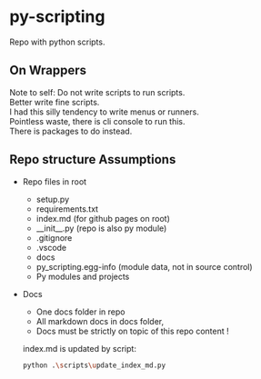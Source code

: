 # py-scripting

Repo with python scripts.

## On Wrappers

Note to self: Do not write scripts to run scripts.  
Better write fine scripts.  
I had this silly tendency to write menus or runners.  
Pointless waste, there is cli console to run this.  
There is packages to do instead.

## Repo structure Assumptions

- Repo files in root

  - setup.py
  - requirements.txt
  - index.md (for github pages on root)
  - \_\_init\_\_.py (repo is also py module)
  - .gitignore
  - .vscode
  - docs
  - py_scripting.egg-info (module data, not in source control)
  - Py modules and projects

- Docs

  - One docs folder in repo
  - All markdown docs in docs folder,
  - Docs must be strictly on topic of this repo content !

  index.md is updated by script:

  ```sh
  python .\scripts\update_index_md.py
  ```
